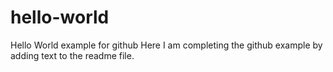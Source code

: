 hello-world
===========

Hello World example for github
Here I am completing the github example by adding text to the readme file.
